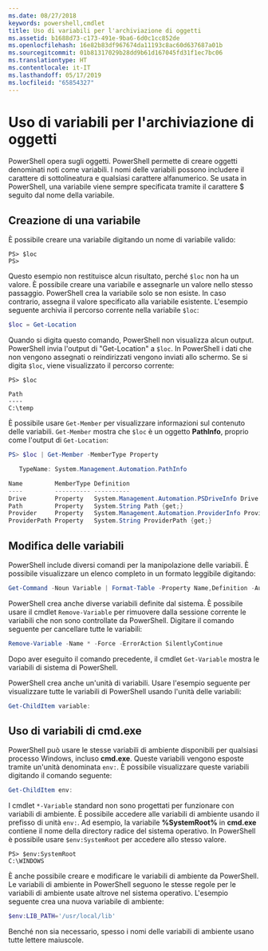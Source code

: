 ```yaml
---
ms.date: 08/27/2018
keywords: powershell,cmdlet
title: Uso di variabili per l'archiviazione di oggetti
ms.assetid: b1688d73-c173-491e-9ba6-6d0c1cc852de
ms.openlocfilehash: 16e82b83df967674da11193c8ac60d637687a01b
ms.sourcegitcommit: 01b81317029b28dd9b61d167045fd31f1ec7bc06
ms.translationtype: HT
ms.contentlocale: it-IT
ms.lasthandoff: 05/17/2019
ms.locfileid: "65854327"
---
```

# <a name="using-variables-to-store-objects"></a>Uso di variabili per l'archiviazione di oggetti

PowerShell opera sugli oggetti. PowerShell permette di creare oggetti denominati noti come variabili.
I nomi delle variabili possono includere il carattere di sottolineatura e qualsiasi carattere alfanumerico. Se usata in PowerShell, una variabile viene sempre specificata tramite il carattere \$ seguito dal nome della variabile.

## <a name="creating-a-variable"></a>Creazione di una variabile

È possibile creare una variabile digitando un nome di variabile valido:

```
PS> $loc
PS>
```

Questo esempio non restituisce alcun risultato, perché `$loc` non ha un valore. È possibile creare una variabile e assegnarle un valore nello stesso passaggio. PowerShell crea la variabile solo se non esiste.
In caso contrario, assegna il valore specificato alla variabile esistente. L'esempio seguente archivia il percorso corrente nella variabile `$loc`:

```powershell
$loc = Get-Location
```

Quando si digita questo comando, PowerShell non visualizza alcun output. PowerShell invia l'output di "Get-Location" a `$loc`. In PowerShell i dati che non vengono assegnati o reindirizzati vengono inviati allo schermo. Se si digita `$loc`, viene visualizzato il percorso corrente:

```
PS> $loc

Path
----
C:\temp
```

È possibile usare `Get-Member` per visualizzare informazioni sul contenuto delle variabili. `Get-Member` mostra che `$loc` è un oggetto **PathInfo**, proprio come l'output di `Get-Location`:

```powershell
PS> $loc | Get-Member -MemberType Property

   TypeName: System.Management.Automation.PathInfo

Name         MemberType Definition
----         ---------- ----------
Drive        Property   System.Management.Automation.PSDriveInfo Drive {get;}
Path         Property   System.String Path {get;}
Provider     Property   System.Management.Automation.ProviderInfo Provider {...
ProviderPath Property   System.String ProviderPath {get;}
```

## <a name="manipulating-variables"></a>Modifica delle variabili

PowerShell include diversi comandi per la manipolazione delle variabili. È possibile visualizzare un elenco completo in un formato leggibile digitando:

```powershell
Get-Command -Noun Variable | Format-Table -Property Name,Definition -AutoSize -Wrap
```

PowerShell crea anche diverse variabili definite dal sistema. È possibile usare il cmdlet `Remove-Variable` per rimuovere dalla sessione corrente le variabili che non sono controllate da PowerShell. Digitare il comando seguente per cancellare tutte le variabili:

```powershell
Remove-Variable -Name * -Force -ErrorAction SilentlyContinue
```

Dopo aver eseguito il comando precedente, il cmdlet `Get-Variable` mostra le variabili di sistema di PowerShell.

PowerShell crea anche un'unità di variabili. Usare l'esempio seguente per visualizzare tutte le variabili di PowerShell usando l'unità delle variabili:

```powershell
Get-ChildItem variable:
```

## <a name="using-cmdexe-variables"></a>Uso di variabili di cmd.exe

PowerShell può usare le stesse variabili di ambiente disponibili per qualsiasi processo Windows, incluso **cmd.exe**. Queste variabili vengono esposte tramite un'unità denominata `env:`. È possibile visualizzare queste variabili digitando il comando seguente:

```powershell
Get-ChildItem env:
```

I cmdlet `*-Variable` standard non sono progettati per funzionare con variabili di ambiente. È possibile accedere alle variabili di ambiente usando il prefisso di unità `env:`. Ad esempio, la variabile **%SystemRoot%** in **cmd.exe** contiene il nome della directory radice del sistema operativo. In PowerShell è possibile usare `$env:SystemRoot` per accedere allo stesso valore.

```
PS> $env:SystemRoot
C:\WINDOWS
```

È anche possibile creare e modificare le variabili di ambiente da PowerShell. Le variabili di ambiente in PowerShell seguono le stesse regole per le variabili di ambiente usate altrove nel sistema operativo. L'esempio seguente crea una nuova variabile di ambiente:

```powershell
$env:LIB_PATH='/usr/local/lib'
```

Benché non sia necessario, spesso i nomi delle variabili di ambiente usano tutte lettere maiuscole.
